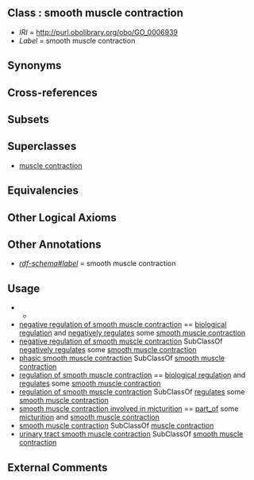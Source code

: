 
## Class : smooth muscle contraction

 * *IRI* = http://purl.obolibrary.org/obo/GO_0006939
 * *Label* = smooth muscle contraction

## Synonyms


## Cross-references


## Subsets


## Superclasses

 * [muscle contraction](../../GO/36/GO_0006936.md)

## Equivalencies


## Other Logical Axioms


## Other Annotations

 * *[rdf-schema#label](../../el/rdf-schema#label.md)* = smooth muscle contraction

## Usage

 * -
 * [negative regulation of smooth muscle contraction](../../GO/86/GO_0045986.md) == [biological regulation](../../GO/07/GO_0065007.md) and [negatively regulates](../../RO/12/RO_0002212.md) some [smooth muscle contraction](../../GO/39/GO_0006939.md)
 * [negative regulation of smooth muscle contraction](../../GO/86/GO_0045986.md) SubClassOf [negatively regulates](../../RO/12/RO_0002212.md) some [smooth muscle contraction](../../GO/39/GO_0006939.md)
 * [phasic smooth muscle contraction](../../GO/21/GO_0014821.md) SubClassOf [smooth muscle contraction](../../GO/39/GO_0006939.md)
 * [regulation of smooth muscle contraction](../../GO/40/GO_0006940.md) == [biological regulation](../../GO/07/GO_0065007.md) and [regulates](../../RO/11/RO_0002211.md) some [smooth muscle contraction](../../GO/39/GO_0006939.md)
 * [regulation of smooth muscle contraction](../../GO/40/GO_0006940.md) SubClassOf [regulates](../../RO/11/RO_0002211.md) some [smooth muscle contraction](../../GO/39/GO_0006939.md)
 * [smooth muscle contraction involved in micturition](../../GO/83/GO_0060083.md) == [part_of](../../BFO/50/BFO_0000050.md) some [micturition](../../GO/73/GO_0060073.md) and [smooth muscle contraction](../../GO/39/GO_0006939.md)
 * [smooth muscle contraction](../../GO/39/GO_0006939.md) SubClassOf [muscle contraction](../../GO/36/GO_0006936.md)
 * [urinary tract smooth muscle contraction](../../GO/48/GO_0014848.md) SubClassOf [smooth muscle contraction](../../GO/39/GO_0006939.md)

## External Comments

